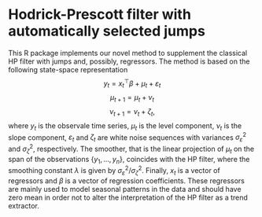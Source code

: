 # Hodrick-Prescott filter with automatically selected jumps
This R package implements our novel method to supplement the classical HP filter with jumps and, possibly, regressors.
The method is based on the following state-space representation
$$y_t = x_t^\top \beta + \mu_t + \varepsilon_t$$
$$\mu_{t+1} = \mu_t + \nu_t$$
$$\nu_{t+1} = \nu_t + \zeta_t,$$
where $y_t$ is the observale time series, $\mu_t$ is the level component, $\nu_t$ is the slope component, $\varepsilon_t$ and $\zeta_t$ are white noise sequences with variances $\sigma^2_\varepsilon$ and $\sigma^2_\zeta$, respectively.
The smoother, that is the linear projection of $\mu_t$ on the span of the observations $\{y_1,\ldots,y_n\}$, coincides with the HP filter, where the smoothing constant $\lambda$ is given by $\sigma^2_\varepsilon / \sigma^2_\zeta$. Finally, $x_t$ is a vector of regressors and $\beta$ is a vector of regression coefficients. These regressors are mainly used to model seasonal patterns in the data and should have zero mean in order not to alter the interpretation of the HP filter as a trend extractor.
